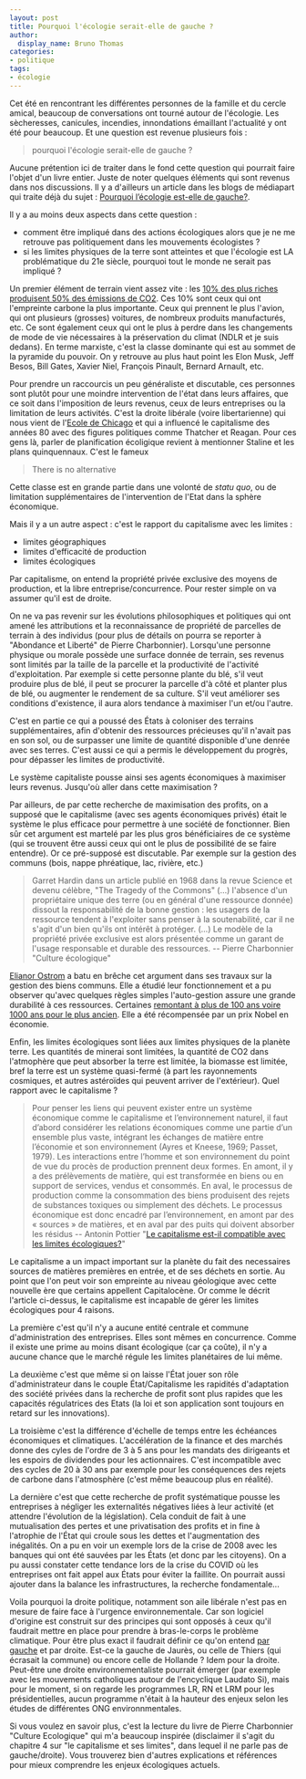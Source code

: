 ```yaml
---
layout: post
title: Pourquoi l'écologie serait-elle de gauche ?
author:
  display_name: Bruno Thomas
categories:
- politique
tags:
- écologie
---
```


Cet été en rencontrant les différentes personnes de la famille et du cercle amical, beaucoup de conversations ont tourné autour de l'écologie. Les sècheresses, canicules, incendies, innondations émaillant l'actualité y ont été pour beaucoup. Et une question est revenue plusieurs fois :

> pourquoi l'écologie serait-elle de gauche ?

Aucune prétention ici de traiter dans le fond cette question qui pourrait faire l'objet d'un livre entier. Juste de noter quelques éléments qui sont revenus dans nos discussions. Il y a d'ailleurs un article dans les blogs de médiapart qui traite déjà du sujet : [Pourquoi l’écologie est-elle de gauche?](https://blogs.mediapart.fr/leucha/blog/300321/pourquoi-l-ecologie-est-elle-de-gauche).

Il y a au moins deux aspects dans cette question :
- comment être impliqué dans des actions écologiques alors que je ne me retrouve pas politiquement dans les mouvements écologistes ?
- si les limites physiques de la terre sont atteintes et que l'écologie est LA problématique du 21e siècle, pourquoi tout le monde ne serait pas impliqué ?

Un premier élément de terrain vient assez vite : les [10% des plus riches produisent 50% des émissions de CO2](https://wir2022.wid.world/). Ces 10% sont ceux qui ont l'empreinte carbone la plus importante. Ceux qui prennent le plus l'avion, qui ont plusieurs (grosses) voitures, de nombreux produits manufacturés, etc. Ce sont également ceux qui ont le plus à perdre dans les changements de mode de vie nécessaires à la préservation du climat (NDLR et je suis dedans). En terme marxiste, c'est la classe dominante qui est au sommet de la pyramide du pouvoir. On y retrouve au plus haut point les Elon Musk, Jeff Besos, Bill Gates, Xavier Niel, François Pinault, Bernard Arnault, etc.

Pour prendre un raccourcis un peu généraliste et discutable, ces personnes sont plutôt pour une moindre intervention de l'état dans leurs affaires, que ce soit dans l'imposition de leurs revenus, ceux de leurs entreprises ou la limitation de leurs activités. C'est la droite libérale (voire libertarienne) qui nous vient de l'[Ecole de Chicago](https://fr.wikipedia.org/wiki/%C3%89cole_de_Chicago_%28%C3%A9conomie%29) et qui a influencé le capitalisme des années 80 avec des figures politiques comme Thatcher et Reagan. Pour ces gens là, parler de planification écoligique revient à mentionner Staline et les plans quinquennaux. C'est le fameux

> There is no alternative

Cette classe est en grande partie dans une volonté de *statu quo*, ou de limitation supplémentaires de l'intervention de l'Etat dans la sphère économique.

Mais il y a un autre aspect : c'est le rapport du capitalisme avec les limites :

- limites géographiques
- limites d'efficacité de production
- limites écologiques

Par capitalisme, on entend la propriété privée exclusive des moyens de production, et la libre entreprise/concurrence. Pour rester simple on va assumer qu'il est de droite.

On ne va pas revenir sur les évolutions philosophiques et politiques qui ont amené les attributions et la reconnaissance de propriété de parcelles de terrain à des individus (pour plus de détails on pourra se reporter à "Abondance et Liberté" de Pierre Charbonnier). Lorsqu'une personne physique ou morale possède une surface donnée de terrain, ses revenus sont limités par la taille de la parcelle et la productivité de l'activité d'exploitation. Par exemple si cette personne plante du blé, s'il veut produire plus de blé, il peut se procurer la parcelle d'à côté et planter plus de blé, ou augmenter le rendement de sa culture. S'il veut améliorer ses conditions d'existence, il aura alors tendance à maximiser l'un et/ou l'autre.

C'est en partie ce qui a poussé des États à coloniser des terrains supplémentaires, afin d'obtenir des ressources précieuses qu'il n'avait pas en son sol, ou de surpasser une limite de quantité disponible d'une denrée avec ses terres. C'est aussi ce qui a permis le développement du progrès, pour dépasser les limites de productivité.

Le système capitaliste pousse ainsi ses agents économiques à maximiser leurs revenus. Jusqu'où aller dans cette maximisation ?

Par ailleurs, de par cette recherche de maximisation des profits, on a supposé que le capitalisme (avec ses agents économiques privés) était le système le plus efficace pour permettre à une société de fonctionner. Bien sûr cet argument est martelé par les plus gros bénéficiaires de ce système (qui se trouvent être aussi ceux qui ont le plus de possibilité de se faire entendre). Or ce pré-supposé est discutable. Par exemple sur la gestion des communs (bois, nappe phréatique, lac, rivière, etc.)

>  Garret Hardin dans un article publié en 1968 dans la revue Science et devenu célèbre, "The Tragedy of the Commons" (...) l'absence d'un propriétaire unique des terre (ou en général d'une ressource donnée) dissout la responsabilité de la bonne gestion : les usagers de la ressource tendent à l'exploiter sans penser à la soutenabilité, car il ne s'agit d'un bien qu'ils ont intérêt à protéger. (...) Le modèle de la propriété privée exclusive est alors présentée comme un garant de l'usage responsable et durable des ressources. -- Pierre Charbonnier "Culture écologique"

[Elianor Ostrom](https://fr.wikipedia.org/wiki/Elinor_Ostrom) a batu en brêche cet argument dans ses travaux sur la gestion des biens communs. Elle a étudié leur fonctionnement et a pu observer qu'avec quelques règles simples l'auto-gestion assure une grande durabilité à ces ressources. Certaines [remontant à plus de 100 ans voire 1000 ans pour le plus ancien](https://fr.wikipedia.org/wiki/Biens_communs). Elle a été récompensée par un prix Nobel en économie.

Enfin, les limites écologiques sont liées aux limites physiques de la planète terre. Les quantités de minerai sont limitées, la quantité de CO2 dans l'atmophère que peut absorber la terre est limitée, la biomasse est limitée, bref la terre est un système quasi-fermé (à part les rayonnements cosmiques, et autres astéroïdes qui peuvent arriver de l'extérieur). Quel rapport avec le capitalisme ?

> Pour penser les liens qui peuvent exister entre un système économique comme le capitalisme et l’environnement naturel, il faut d’abord considérer les relations économiques comme une partie d’un ensemble plus vaste, intégrant les échanges de matière entre l’économie et son environnement (Ayres et Kneese, 1969; Passet, 1979). Les interactions entre l’homme et son environnement du point de vue du procès de production prennent deux formes. En amont, il y a des prélèvements de matière, qui est transformée en biens ou en support de services, vendus et consommés. En aval, le processus de production comme la consommation des biens produisent des rejets de substances toxiques ou simplement des déchets. Le processus économique est donc encadré par l’environnement, en amont par des « sources » de matières, et en aval par des puits qui doivent absorber les résidus -- Antonin Pottier "[Le capitalisme est-il compatible avec les limites écologiques?](https://www.veblen-institute.org/IMG/pdf/texte_veblen.pdf)"

Le capitalisme a un impact important sur la planète du fait des necessaires sources de matières premières en entrée, et de ses déchets en sortie. Au point que l'on peut voir son empreinte au niveau géologique avec cette nouvelle ère que certains appellent Capitalocène. Or comme le décrit l'article ci-dessus, le capitalisme est incapable de gérer les limites écologiques pour 4 raisons.

La première c'est qu'il n'y a aucune entité centrale et commune d'administration des entreprises. Elles sont mêmes en concurrence. Comme il existe une prime au moins disant écologique (car ça coûte), il n'y a aucune chance que le marché régule les limites planétaires de lui même.

La deuxième c'est que même si on laisse l'État jouer son rôle d'administrateur dans le couple État/Capitalisme les rapidités d'adaptation des société privées dans la recherche de profit sont plus rapides que les capacités régulatrices des Etats (la loi  et son application sont toujours en retard sur les innovations).

La troisième c'est la différence d'échelle de temps entre les échéances économiques et climatiques. L'accélération de la finance et des marchés donne des cyles de l'ordre de 3 à 5 ans pour les mandats des dirigeants et les espoirs de dividendes pour les actionnaires. C'est incompatible avec des cycles de 20 à 30 ans par exemple pour les conséquences des rejets de carbone dans l'atmosphère (c'est même beaucoup plus en réalité).

La dernière c'est que cette recherche de profit systématique pousse les entreprises à négliger les externalités négatives liées à leur activité (et attendre l'évolution de la législation). Cela conduit de fait à une mutualisation des pertes et une privatisation des profits et in fine à l'atrophie de l'État qui croule sous les dettes et l'augmentation des inégalités. On a pu en voir un exemple lors de la crise de 2008 avec les banques qui ont été sauvées par les États (et donc par les citoyens). On a pu aussi constater cette tendance lors de la crise du COVID où les entreprises ont fait appel aux États pour éviter la faillite. On pourrait aussi ajouter dans la balance les infrastructures, la recherche fondamentale...

Voila pourquoi la droite politique, notamment son aile libérale n'est pas en mesure de faire face à l'urgence environnementale. Car son logiciel d'origine est construit sur des principes qui sont opposés à ceux qu'il faudrait mettre en place pour prendre à bras-le-corps le problème climatique. Pour être plus exact il faudrait définir ce qu'on entend [par gauche](https://www.economiedistributive.fr/La-gauche-et-le-capitalisme) et par droite. Est-ce la gauche de Jaurès, ou celle de Thiers (qui écrasait la commune) ou encore celle de Hollande ? Idem pour la droite. Peut-être une droite environnementaliste pourrait émerger (par exemple avec les mouvements catholiques autour de l'encyclique Laudato Si), mais pour le moment, si on regarde les programmes LR, RN et LRM pour les présidentielles, aucun programme n'était à la hauteur des enjeux selon les études de différentes ONG environnmentales.

Si vous voulez en savoir plus, c'est la lecture du livre de Pierre Charbonnier "Culture Ecologique" qui m'a beaucoup inspirée (disclaimer il s'agit du chapitre 4 sur "le capitalisme et ses limites", dans lequel il ne parle pas de gauche/droite). Vous trouverez bien d'autres explications et références pour mieux comprendre les enjeux écologiques actuels.
